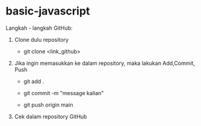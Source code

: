 # basic-javascript

Langkah - langkah GitHub:

1. Clone dulu repository

    - git clone <link_github>

2. Jika ingin memasukkan ke dalam repository, maka lakukan Add,Commit, Push

    - git add .

    - git commit -m "message kalian"

    - git push origin main

3. Cek dalam repository GitHub
